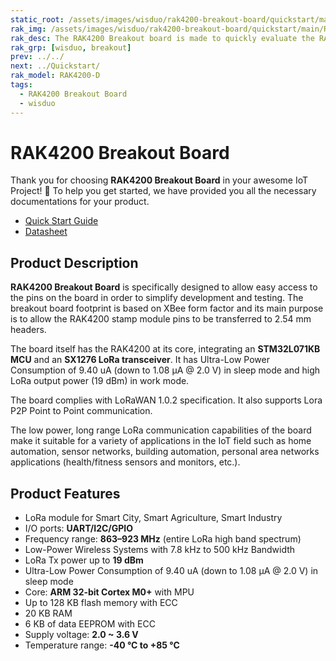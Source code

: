 ```yaml
---
static_root: /assets/images/wisduo/rak4200-breakout-board/quickstart/main
rak_img: /assets/images/wisduo/rak4200-breakout-board/quickstart/main/RAK4200_Breakout_home.png
rak_desc: The RAK4200 Breakout board is made to quickly evaluate the RAK4260 stamp module. The XBee form factor board allows access to most GPIO's. 
rak_grp: [wisduo, breakout]
prev: ../../
next: ../Quickstart/
rak_model: RAK4200-D
tags:
  - RAK4200 Breakout Board
  - wisduo
---
```


# RAK4200 Breakout Board
Thank you for choosing **RAK4200 Breakout Board** in your awesome IoT Project! 🎉 To help you get started, we have provided you all the necessary documentations for your product.

* [Quick Start Guide](../Quickstart/)
* [Datasheet](../Datasheet/)
<!-- 
<rk-img
  :src="`${$frontmatter.static_root}/peojuzuyfj5wzl51igyk.jpg`"
  width="50%"
  caption="RAK4200 Breakout Board"
/> -->

## Product Description

**RAK4200 Breakout Board** is specifically designed to allow easy access to the pins on the board in order to simplify development and testing. The breakout board footprint is based on XBee form factor and its main purpose is to allow the RAK4200 stamp module pins to be transferred to 2.54&nbsp;mm headers.

The board itself has the RAK4200 at its core, integrating an **STM32L071KB MCU** and an **SX1276 LoRa transceiver**. It has Ultra-Low Power Consumption of 9.40&nbsp;uA (down to 1.08&nbsp;μA @ 2.0&nbsp;V) in sleep mode and high LoRa output power (19&nbsp;dBm) in work mode.

The board complies with LoRaWAN 1.0.2 specification. It also supports Lora P2P Point to Point communication.

The low power, long range LoRa communication capabilities of the board make it suitable for a variety of applications in the IoT field such as home automation, sensor networks, building automation, personal area networks applications (health/fitness sensors and monitors, etc.).

<!-- <rk-btn
  src="/Product-Categories/WisDuo/RAK4200-Breakout-Board/Quickstart/#quick-start-guide"
  label="Get Started with RAK4200 Breakout Board"
/> -->



## Product Features

- LoRa module for Smart City, Smart Agriculture, Smart Industry
- I/O ports: **UART/I2C/GPIO**
- Frequency range: **863–923&nbsp;MHz** (entire LoRa high band spectrum)
- Low-Power Wireless Systems with 7.8&nbsp;kHz to 500&nbsp;kHz Bandwidth
- LoRa Tx power up to **19&nbsp;dBm**
- Ultra-Low Power Consumption of 9.40&nbsp;uA (down to 1.08&nbsp;μA @ 2.0&nbsp;V) in sleep mode
- Core: **ARM 32-bit Cortex M0+** with MPU
- Up to 128&nbsp;KB flash memory with ECC
- 20&nbsp;KB RAM
- 6&nbsp;KB of data EEPROM with ECC
- Supply voltage: **2.0 ~ 3.6&nbsp;V**
- Temperature range: **-40&nbsp;°C to +85&nbsp;°C**
